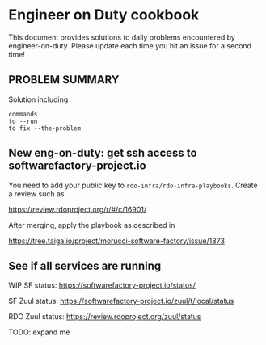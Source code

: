 # Engineer on Duty cookbook

This document provides solutions to daily problems encountered by
engineer-on-duty. Please update each time you hit an issue
for a second time!


## PROBLEM SUMMARY

Solution including

    commands
    to --run
    to fix --the-problem


## New eng-on-duty: get ssh access to softwarefactory-project.io

You need to add your public key to `rdo-infra/rdo-infra-playbooks`.
Create a review such as

https://review.rdoproject.org/r/#/c/16901/

After merging, apply the playbook as described in

https://tree.taiga.io/project/morucci-software-factory/issue/1873


## See if all services are running

WIP SF status:
https://softwarefactory-project.io/status/

SF Zuul status:
https://softwarefactory-project.io/zuul/t/local/status

RDO Zuul status:
https://review.rdoproject.org/zuul/status

TODO: expand me
